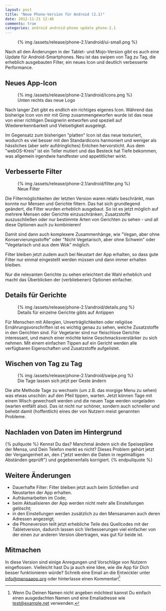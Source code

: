 ```yaml
---
layout: post
title: "Neue Phone-Version für Android (2.1)"
date: 2012-11-21 12:46
comments: true
categories: android android-phone update phone-2.1
---
```


<figure class="left">
	{% img /assets/release/phone-2.1/android/ui-small.png  %}
</figure> 

Nach all den Änderungen in der Tablet- und Mojo-Version gibt es auch eine 
Update für Android-Smartphones. Neu ist das swipen von Tag zu Tag, die 
erheblich ausgebauten Filter, ein neues Icon und deutlich verbesserte 
Performance.

<!-- more -->

Neues App-Icon
---
<figure class="right">
	{% img /assets/release/phone-2.1/android/icons.png  %}
	<figcaption>Unten rechts das neue Logo</figcaption>
</figure> 

Nach langer Zeit gibt es endlich ein richtiges eigenes Icon. Während das 
bisherige Icon von mir mit Gimp zusammengeworfen wurde ist das neue von 
einer richtigen Designerin entworfen und speziell auf Wiedererkennbarkeit 
und Vielseitigkeit ausgelegt.

Im Gegensatz zum bisherigen "platten" Icon ist das neue texturiert, wodurch 
es viel besser mit den Standardicons harmoniert und weniger als hässliches 
(aber sehr aufdringliches) Entchen hervorsticht. Aus dem "webOS-Kreis" ist 
ein Teller mutiert und das Besteck hat Tiefe bekommen, was allgemein 
irgendwie handfester und appetitlicher wirkt.

Verbesserte Filter
----
<figure class="left">
	{% img /assets/release/phone-2.1/android/filter.png  %}
	<figcaption>Neue Filter</figcaption>
</figure> 

Die Filtermöglichkeiten der letzten Version waren relativ beschränkt, man 
konnte nur Mensen und Gerichte filtern. Das hat sich grundlegend geändert, 
die Filter wurden  *erheblich* ausgebaut. So ist es jetzt möglich auf 
mehrere Mensen oder Gerichte einzuschränken, Zusatzstoffe auszuschließen 
oder nur bestimmte Arten von Gerichten zu sehen - und all diese Optionen 
auch zu kombinieren!

Damit sind dann auch komplexere Zusammenhänge, wie "Vegan, aber ohne
Konservierungsstoffe" oder "Nicht Vegetarisch, aber ohne Schwein" oder 
"Vegetarisch und aus dem Wok" möglich.

Filter bleiben jetzt zudem auch bei Neustart der App erhalten, so dass
gute Filter nur einmal eingestellt werden müssen und dann immer erhalten bleiben.

Nur die relevanten Gerichte zu sehen erleichtert die Wahl erheblich und
macht das Überblicken der (verbliebenen) Optionen einfacher.

Details für Gerichte
----
<figure class="right">
	{% img /assets/release/phone-2.1/android/details.png  %}
	<figcaption>Details für einzelne Gerichte gibts auf Antippen</figcaption>
</figure> 

Für Menschen mit Allergien, Unverträglichkeiten oder religiöse 
Ernährungsvorschriften ist es wichtig genau zu sehen, welche Zusatzstoffe in 
den Gerichten sind. Für Vegetarier sind nur fleischlose Gerichte 
interessant, und manch einer möchte keine Geschmacksverstärker zu sich 
nehmen. Mit einem einfachen Tippen auf ein Gericht werden alle verfügbaren 
Eigenschaften und Zusatzstoffe aufgelistet.

Wischen von Tag zu Tag
----
<figure class="left">
	{% img /assets/release/phone-2.1/android/swipe.png  %}
	<figcaption>Die Tage lassen sich jetzt per Geste ändern</figcaption>
</figure> 

Die alte Methode Tage zu wechseln (um z.B. das morgige Menu zu sehen) was 
etwas unschön: auf den Pfeil tippen, warten. Jetzt können Tage mit einem 
Wisch gewechselt werden und die neuen Tage werden vorgeladen (warten 
entfällt also). Das ist nicht nur schöner, sondern auch schneller und behebt 
damit (hoffentlich) eines der von Nutzern meist genannten Probleme.


Nachladen von Daten im Hintergrund
---

{% pullquote %}
Kennst Du das? Manchmal ändern sich die Speisepläne der Mensa, und Dein Telefon merkt es nicht? 
Dieses Problem gehört jetzt der Vergangenheit an, den {"jetzt werden die Daten in regelmäßigen 
Abständen geprüft"} und gegebenenfalls korrigiert.
{% endpullquote %}


Weitere Änderungen
---

- Dauerhafte Filter: Filter bleiben jetzt auch beim Schließen und Neustarten 
der App erhalten.
- Aufräumarbeiten im Code;
- beim Aktualisieren der App werden nicht mehr alle Einstellungen gelöscht;
- in den Einstellungen werden zusätzlich zu den Mensanamen auch deren 
Adressen angezeigt;
- die Phoneversion teilt jetzt erhebliche Teile des Quellcodes mit der 
Tabletversion, dadurch lassen sich Verbesserungen viel einfacher von der einen 
zur anderen Version übertragen, was gut für beide ist.


Mitmachen
---
In diese Version sind einige Anregungen und Vorschläge von Nutzern
eingeflossen. Vielleicht hast Du ja auch eine Idee, wie die App für Dich
besser funktionieren würde? Schreib eine Email an die Entwickler unter
<info@mensaapp.org> oder hinterlasse einen Kommentar![^1]

[^1]: Wenn Du Deinen Namen nicht angeben möchtest kannst Du einfach einen ausgedachten Namen und eine Emailadresse wie test@example.net verwenden.
 
